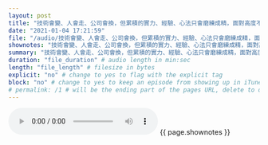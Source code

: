 ```yaml
---
layout: post
title: "技術會變、人會走、公司會換，但累積的實力、經驗、心法只會磨練成精，面對高度不確定性又快速變化的世界，能緊緊抓住後三者就穩啦~" # quotes allow forbidden characters like the colon
date: "2021-01-04 17:21:59"
file: "/audio/技術會變、人會走、公司會換，但累積的實力、經驗、心法只會磨練成精，面對高度不確定性又快速變化的世界，能緊緊抓住後三者就穩啦~.mp3"
shownotes: "技術會變、人會走、公司會換，但累積的實力、經驗、心法只會磨練成精，面對高度不確定性又快速變化的世界，能緊緊抓住後三者就穩啦~"
summary: "技術會變、人會走、公司會換，但累積的實力、經驗、心法只會磨練成精，面對高度不確定性又快速變化的世界，能緊緊抓住後三者就穩啦~"
duration: "file_duration" # audio length in min:sec
length: "file_length" # filesize in bytes
explicit: "no" # change to yes to flag with the explicit tag
block: "no" # change to yes to keep an episode from showing up in iTunes
# permalink: /1 # will be the ending part of the pages URL, delete to default to the title
---
```


<audio controls>
<source src="{{site.url}}{{site.baseurl}}{{ page.file }}" type="audio/x-mp3">
Your browser does not support the audio element.
</audio>
{{ page.shownotes }}
